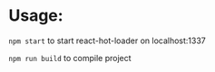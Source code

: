 # Usage:

`npm start`
to start react-hot-loader on localhost:1337

`npm run build`
to compile project
